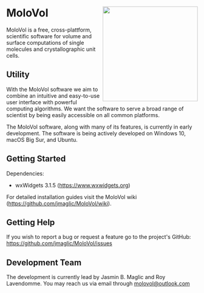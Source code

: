 # MoloVol<img src="https://user-images.githubusercontent.com/65410083/99060370-3a6ab980-25a0-11eb-8f39-92e7af993223.png" width="250" ALIGN="right">

MoloVol is a free, cross-plattform, scientific software for volume and surface computations of single molecules and crystallographic unit cells.

## Utility
With the MoloVol software we aim to combine an intuitive and easy-to-use user interface with powerful computing algorithms. We want the software to serve a broad range of scientist by being easily accessible on all common platforms.

The MoloVol software, along with many of its features, is currently in early development. The software is being actively developed on Windows 10, macOS Big Sur, and Ubuntu.

## Getting Started

Dependencies:
- wxWidgets 3.1.5 (https://www.wxwidgets.org)

For detailed installation guides visit the MoloVol wiki (https://github.com/jmaglic/MoloVol/wiki).

## Getting Help
If you wish to report a bug or request a feature go to the project's GitHub:
https://github.com/jmaglic/MoloVol/issues

## Development Team
The development is currently lead by Jasmin B. Maglic and Roy Lavendomme. You may reach us via email through molovol@outlook.com

